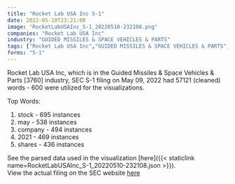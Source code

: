 ```yaml
---
title: "Rocket Lab USA Inc S-1"
date: 2022-05-10T23:21:08
image: "RocketLabUSAInc_S-1_20220510-232108.png"
companies: "Rocket Lab USA Inc"
industry: "GUIDED MISSILES & SPACE VEHICLES & PARTS"
tags: ["Rocket Lab USA Inc","GUIDED MISSILES & SPACE VEHICLES & PARTS","05-09-2022","S-1"]
forms: "S-1"
---
```

Rocket Lab USA Inc, which is in the Guided Missiles & Space Vehicles & Parts [3760] industry, SEC S-1 filing on May 09, 2022 had 57121 (cleaned) words - 600 were utilized for the visualizations.

Top Words:
1. stock - 695 instances
2. may - 538 instances
3. company - 494 instances
4. 2021 - 469 instances
5. shares - 436 instances


See the parsed data used in the visualization [here]({{< staticlink name=RocketLabUSAInc_S-1_20220510-232108.json >}}).  
View the actual filing on the SEC website [here](https://www.sec.gov/Archives/edgar/data/1819994/0001193125-22-143910.txt)